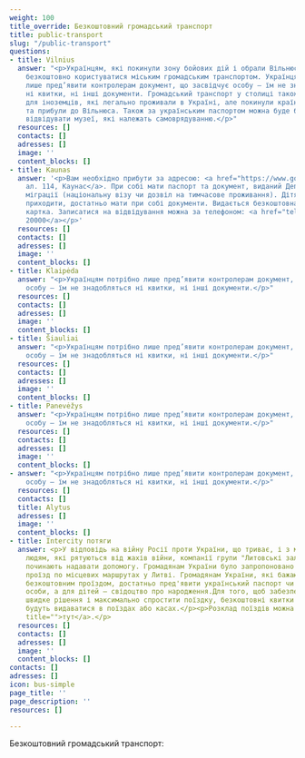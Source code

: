 ```yaml
---
weight: 100
title_override: Безкоштовний громадський транспорт
title: public-transport
slug: "/public-transport"
questions:
- title: Vilnius
  answer: "<p>Українцям, які покинули зону бойових дій і обрали Вільнюс, столиця пропонує
    безкоштовно користуватися міським громадським транспортом. Українцям залишиться
    лише пред’явити контролерам документ, що засвідчує особу – їм не знадобляться
    ні квитки, ні інші документи. Громадський транспорт у столиці також буде безкоштовним
    для іноземців, які легально проживали в Україні, але покинули країну через війну
    та прибули до Вільнюса. Також за українським паспортом можна буде безкоштовно
    відвідувати музеї, які належать самоврядуванню.</p>"
  resources: []
  contacts: []
  adresses: []
  image: ''
  content_blocks: []
- title: Kaunas
  answer: '<p>Вам необхідно прибути за адресою: <a href="https://www.google.com/maps/place/Laisv%C4%97s+al.+114,+Kaunas+44253/data=!4m2!3m1!1s0x46e7220c70835701:0xa8d6f940092cf0b8?sa=X&amp;ved=2ahUKEwjHtMyHptL2AhXfAxAIHSxXCYAQ8gF6BAgYEAE">Лайсвес
    ал. 114, Каунас</a>. При собі мати паспорт та документ, виданий Департаментом
    міграції (національну візу чи дозвіл на тимчасове проживання). Дітям не обов''язково
    приходити, достатньо мати при собі документи. Видається безкоштовна транспортна
    картка. Записатися на відвідування можна за телефоном: <a href="tel:880020000">8800
    20000</a></p>'
  resources: []
  contacts: []
  adresses: []
  image: ''
  content_blocks: []
- title: Klaipėda
  answer: "<p>Українцям потрібно лише пред’явити контролерам документ, що засвідчує
    особу – їм не знадобляться ні квитки, ні інші документи.</p>"
  resources: []
  contacts: []
  adresses: []
  image: ''
  content_blocks: []
- title: Šiauliai
  answer: "<p>Українцям потрібно лише пред’явити контролерам документ, що засвідчує
    особу – їм не знадобляться ні квитки, ні інші документи.</p>"
  resources: []
  contacts: []
  adresses: []
  image: ''
  content_blocks: []
- title: Panevėžys
  answer: "<p>Українцям потрібно лише пред’явити контролерам документ, що засвідчує
    особу – їм не знадобляться ні квитки, ні інші документи.</p>"
  resources: []
  contacts: []
  adresses: []
  image: ''
  content_blocks: []
- answer: "<p>Українцям потрібно лише пред’явити контролерам документ, що засвідчує
    особу – їм не знадобляться ні квитки, ні інші документи.</p>"
  resources: []
  contacts: []
  title: Alytus
  adresses: []
  image: ''
  content_blocks: []
- title: Intercity потяги
  answer: <p>У відповідь на війну Росії проти України, що триває, і з метою допомогти
    людям, які рятуються від жахів війни, компанії групи "Литовські залізниці" (LTG)
    починають надавати допомогу. Громадянам України було запропоновано безкоштовний
    проїзд по місцевих маршрутах у Литві. Громадянам України, які бажають скористатися
    безкоштовним проїздом, достатньо пред'явити український паспорт чи посвідчення
    особи, а для дітей – свідоцтво про народження.Для того, щоб забезпечити максимально
    швидке рішення і максимально спростити поїздку, безкоштовні квитки в один кінець
    будуть видаватися в поїздах або касах.</p><p>Розклад поїздів можна знайти <a href="https://bilietas.ltglink.lt/timetable"
    title="">тут</a>.</p>
  resources: []
  contacts: []
  adresses: []
  image: ''
  content_blocks: []
contacts: []
adresses: []
icon: bus-simple
page_title: ''
page_description: ''
resources: []

---
```

Безкоштовний громадський транспорт: